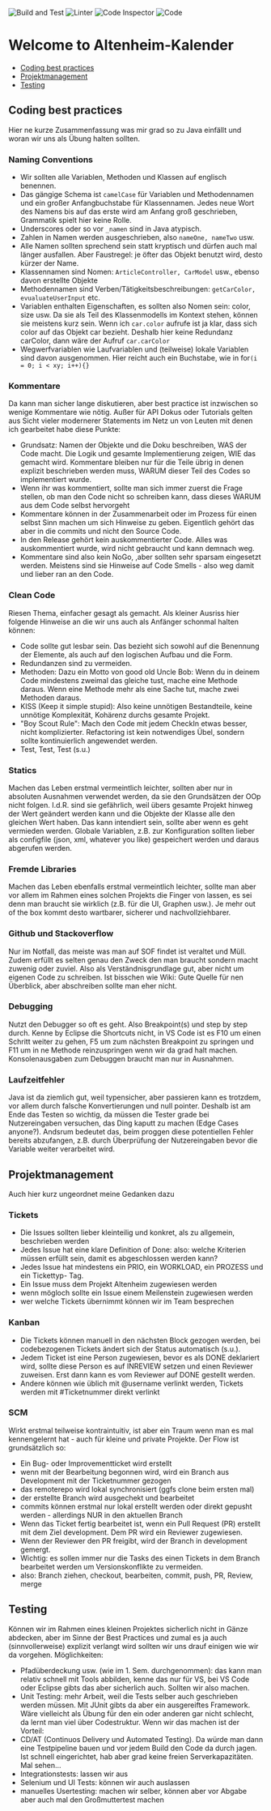 ![Build and Test](https://github.com/HansenBerlin/altenheim-kalender/workflows/Build%20and%20Unit%20Tests/badge.svg) 
![Linter](https://github.com/HansenBerlin/altenheim-kalender/workflows/Lint%20Code%20Base/badge.svg) 
![Code Inspector](https://www.code-inspector.com/project/22906/score/svg) 
![Code](https://github.com/HansenBerlin/altenheim-kalender/workflows/Code%20Quality/badge.svg)

# Welcome to Altenheim-Kalender

* [Coding best practices](#coding-best-practices) 
* [Projektmanagement](#projektmanagement)
* [Testing](#testing)

## Coding best practices
Hier ne kurze Zusammenfassung was mir grad so zu Java einfällt und woran wir uns als Übung halten sollten.

### Naming Conventions
* Wir sollten alle Variablen, Methoden und Klassen auf englisch benennen. 
* Das gängige Schema ist `camelCase` für Variablen und Methodennamen und ein großer Anfangbuchstabe für Klassennamen. Jedes neue Wort des Namens bis auf das erste wird am Anfang groß geschrieben, Grammatik spielt hier keine Rolle. 
* Underscores oder so vor `_namen` sind in Java atypisch. 
* Zahlen in Namen werden ausgeschrieben, also `nameOne, nameTwo` usw.
* Alle Namen sollten sprechend sein statt kryptisch und dürfen auch mal länger ausfallen. Aber Faustregel: je öfter das Objekt benutzt wird, desto kürzer der Name. 
* Klassennamen sind Nomen: `ArticleController, CarModel` usw., ebenso davon erstellte Objekte
* Methodennamen sind Verben/Tätigkeitsbeschreibungen: `getCarColor, evualuateUserInput` etc.
* Variablen enthalten Eigenschaften, es sollten also Nomen sein: color, size usw. Da sie als Teil des Klassenmodells im Kontext stehen, können sie meistens kurz sein. Wenn ich `car.color` aufrufe ist ja klar, dass sich color auf das Objekt car bezieht. Deshalb hier keine Redundanz carColor, dann wäre der Aufruf `car.carColor`
* Wegwerfvariablen wie Laufvariablen und (teilweise) lokale Variablen sind davon ausgenommen. Hier reicht auch ein Buchstabe, wie in for`(i = 0; i < xy; i++){}`

### Kommentare
Da kann man sicher lange diskutieren, aber best practice ist inzwischen so wenige Kommentare wie nötig. Außer für API Dokus oder Tutorials gelten aus Sicht vieler modernerer Statements im Netz un von Leuten mit denen ich gearbeitet habe diese Punkte:
* Grundsatz: Namen der Objekte und die Doku beschreiben, WAS der Code macht. Die Logik und gesamte Implementierung zeigen, WIE das gemacht wird. Kommentare bleiben nur für die Teile übrig in denen explizit beschrieben werden muss, WARUM dieser Teil des Codes so implementiert wurde.
* Wenn ihr was kommentiert, sollte man sich immer zuerst die Frage stellen, ob man den Code nicht so schreiben kann, dass dieses WARUM aus dem Code selbst hervorgeht
* Kommentare können in der Zusammenarbeit oder im Prozess für einen selbst Sinn machen um sich Hinweise zu geben. Eigentlich gehört das aber in die commits und nicht den Source Code.
* In den Release gehört kein auskommentierter Code. Alles was auskommentiert wurde, wird nicht gebraucht und kann demnach weg.
* Kommentare sind also kein NoGo, ,aber sollten sehr sparsam eingesetzt werden. Meistens sind sie Hinweise auf Code Smells - also weg damit und lieber ran an den Code.

### Clean Code
Riesen Thema, einfacher gesagt als gemacht. Als kleiner Ausriss hier folgende Hinweise an die wir uns auch als Anfänger schonmal halten können:
* Code sollte gut lesbar sein. Das bezieht sich sowohl auf die Benennung der Elemente, als auch auf den logischen Aufbau und die Form. 
* Redundanzen sind zu vermeiden. 
* Methoden: Dazu ein Motto von good old Uncle Bob: Wenn du in deinem Code mindestens zweimal das gleiche tust, mache eine Methode daraus. Wenn eine Methode mehr als eine Sache tut, mache zwei Methoden daraus. 
* KISS (Keep it simple stupid): Also keine unnötigen Bestandteile, keine unnötige Komplexität, Kohärenz durchs gesamte Projekt.
* "Boy Scout Rule": Mach den Code mit jedem CheckIn etwas besser, nicht komplizierter. Refactoring ist kein notwendiges Übel, sondern sollte kontinuierlich angewendet werden.
* Test, Test, Test (s.u.)

### Statics
Machen das Leben erstmal vermeintlich leichter, sollten aber nur in absoluten Ausnahmen verwendet werden, da sie den Grundsätzen der OOp nicht folgen. I.d.R. sind sie gefährlich, weil übers gesamte Projekt hinweg der Wert geändert werden kann und die Objekte der Klasse alle den gleichen Wert haben. Das kann intendiert sein, sollte aber wenn es geht vermieden werden. Globale Variablen, z.B. zur Konfiguration sollten lieber als configfile (json, xml, whatever you like) gespeichert werden und daraus abgerufen werden.

### Fremde Libraries
Machen das Leben ebenfalls erstmal vermeintlich leichter, sollte man aber vor allem im Rahmen eines solchen Projekts die Finger von lassen, es sei denn man braucht sie wirklich (z.B. für die UI, Graphen usw.). Je mehr out of the box kommt desto wartbarer, sicherer und nachvollziehbarer.

### Github und Stackoverflow
Nur im Notfall, das meiste was man auf SOF findet ist veraltet und Müll. Zudem erfüllt es selten genau den Zweck den man braucht sondern macht zuwenig oder zuviel. Also als Verständnisgrundlage gut, aber nicht um eigenen Code zu schreiben. Ist bisschen wie Wiki: Gute Quelle für nen Überblick, aber abschreiben sollte man eher nicht.

### Debugging
Nutzt den Debugger so oft es geht. Also Breakpoint(s) und step by step durch. Kenne by Eclipse die Shortcuts nicht, in VS Code ist es F10 um einen Schritt weiter zu gehen, F5 um zum nächsten Breakpoint zu springen und F11 um in ne Methode reinzuspringen wenn wir da grad halt machen. Konsolenausgaben zum Debuggen braucht man nur in Ausnahmen.

### Laufzeitfehler
Java ist da ziemlich gut, weil typensicher, aber passieren kann es trotzdem, vor allem durch falsche Konvertierungen und null pointer. Deshalb ist am Ende das Testen so wichtig, da müssen die Tester grade bei Nutzereingaben versuchen, das Ding kaputt zu machen (Edge Cases anyone?). Andsrum bedeutet das, beim proggen diese potentiellen Fehler bereits abzufangen, z.B. durch Überprüfung der Nutzereingaben bevor die Variable weiter verarbeitet wird.


## Projektmanagement
Auch hier kurz ungeordnet meine Gedanken dazu

### Tickets
* Die Issues sollten lieber kleinteilig und konkret, als zu allgemein, beschrieben werden
* Jedes Issue hat eine klare Definition of Done: also: welche Kriterien müssen erfüllt sein, damit es abgeschlossen werden kann?
* Jedes Issue hat mindestens ein PRIO, ein WORKLOAD, ein PROZESS und ein Tickettyp- Tag.
* Ein Issue muss dem Projekt Altenheim zugewiesen werden
* wenn mögloch sollte ein Issue einem Meilenstein zugewiesen werden
* wer welche Tickets übernimmt können wir im Team besprechen

### Kanban
* Die Tickets können manuell in den nächsten Block gezogen werden, bei codebezogenen Tickets ändert sich der Status automatisch (s.u.). 
* Jedem Ticket ist eine Person zugewiesen, bevor es als DONE deklariert wird, sollte diese Person es auf INREVIEW setzen und einen Reviewer zuweisen. Erst dann kann es vom Reviewer auf DONE gestellt werden.
* Andere können wie üblich mit @username verlinkt werden, Tickets werden mit #Ticketnummer direkt verlinkt

### SCM
Wirkt erstmal teilweise kontraintuitiv, ist aber ein Traum wenn man es mal kennengelernt hat - auch für kleine und private Projekte. Der Flow ist grundsätzlich so:
* Ein Bug- oder Improvementticket wird erstellt
* wenn mit der Bearbeitung begonnen wird, wird ein Branch aus Development mit der Ticketnummer gezogen
* das remoterepo wird lokal synchronisiert (ggfs clone beim ersten mal)
* der erstellte Branch wird ausgechekt und bearbeitet
* commits können erstmal nur lokal erstellt werden oder direkt gepusht werden - allerdings NUR in den aktuellen Branch
* Wenn das Ticket fertig bearbeitet ist, wenn ein Pull Request (PR) erstellt mit dem Ziel development. Dem PR wird ein Reviewer zugewiesen.
* Wenn der Reviewer den PR freigibt, wird der Branch in development gemergt.
* Wichtig: es sollen immer nur die Tasks des einen Tickets in dem Branch bearbeitet werden um Versionskonflikte zu vermeiden.
* also: Branch ziehen, checkout, bearbeiten, commit, push, PR, Review, merge

## Testing
Können wir im Rahmen eines kleinen Projektes sicherlich nicht in Gänze abdecken, aber im Sinne der Best Practices und zumal es ja auch (sinnvollerweise) explizit verlangt wird sollten wir uns drauf einigen wie wir da vorgehen. Möglichkeiten:
* Pfadüberdeckung usw. (wie im 1. Sem. durchgenommen): das kann man relativ schnell mit Tools abbilden, kenne das nur für VS, bei VS Code oder Eclipse gibts das aber sicherlich auch. Sollten wir also machen.
* Unit Testing: mehr Arbeit, weil die Tests selber auch geschrieben werden müssen. Mit JUnit gibts da aber ein ausgereiftes Framework. Wäre vielleicht als Übung für den ein oder anderen gar nicht schlecht, da lernt man viel über Codestruktur. Wenn wir das machen ist der Vorteil:
* CD/AT (Continuos Delivery und Automated Testing). Da würde man dann eine Testpipeline bauen und vor jedem Build den Code da durch jagen. Ist schnell eingerichtet, hab aber grad keine freien Serverkapazitäten. Mal sehen...
* Integrationstests: lassen wir aus
* Selenium und UI Tests: können wir auch auslassen
* manuelles Usertesting: machen wir selber, können aber vor Abgabe aber auch mal den Großmuttertest machen
